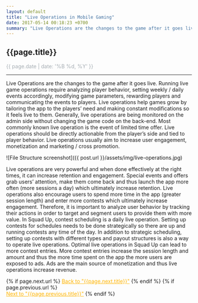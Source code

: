 ```yaml
---
layout: default
title: "Live Operations in Mobile Gaming"
date: 2017-05-14 00:18:23 +0700
summary: "Live Operations are the changes to the game after it goes live. Running live game operations require analyzing player behavior, setting weekly / daily events accordingly, modifying game parameters, rewarding players and communicating the events to players."
---
```


## {{page.title}}

<p style="color:#A7AEB4;">{{ page.date | date: '%B %d, %Y' }}</p>

* * *

Live Operations are the changes to the game after it goes live. Running live game operations require analyzing player behavior, setting weekly / daily events accordingly, modifying game parameters, rewarding players and communicating the events to players. Live operations help games grow by tailoring the app to the players’ need and making constant modifications so it feels live to them. Generally, live operations are being monitored on the admin side without changing the game code on the back-end. Most commonly known live operation is the event of limited time offer. Live operations should be directly actionable from the player’s side and tied to player behavior. Live operations usually aim to increase user engagement, monetization and marketing / cross promotion.

![File Structure screenshot]({{ post.url }}/assets/img/live-operations.jpg)

Live operations are very powerful and when done effectively at the right times, it can increase retention and engagement. Special events and offers grab users’ attention, make them come back and thus launch the app more often (more sessions a day) which ultimately increase retention. Live operations also encourage users to spend more time in the app (greater session length) and enter more contests which ultimately increase engagement. Therefore, it is important to analyze user behavior by tracking their actions in order to target and segment users to provide them with more value. In Squad Up, contest scheduling is a daily live operation. Setting up contests for schedules needs to be done strategically so there are up and running contests any time of the day. In addition to strategic scheduling, setting up contests with different types and payout structures is also a way to operate live operations. Optimal live operations in Squad Up can lead to more contest entries. More contest entries increase the session length and amount and thus the more time spent on the app the more users are exposed to ads. Ads are the main source of monetization and thus live operations increase revenue. 

<div class="PageNavigation">
{% if page.next.url %}
<a href="{{page.next.url}}"><i title="Back" class="fa fa-long-arrow-left" style="color:#ffb400;"></i></a>
<a href="{{page.next.url}}" style="color:#ffb400;">Back to "{{page.next.title}}"</a>
{% endif %}
{% if page.previous.url %}
<br />
<a href="{{page.previous.url}}"><i title="Next" class="fa fa-long-arrow-right" style="color:#ffb400;"></i></a>
<a href="{{page.previous.url}}" style="color:#ffb400;">Next to "{{page.previous.title}}"</a>
{% endif %}
</div>